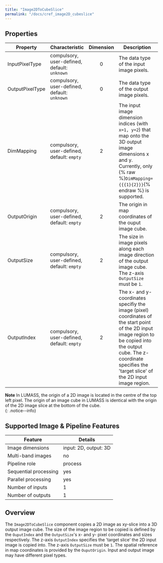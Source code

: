 ```yaml
---
title: "Image2DToCubeSlice"
permalink: "/docs/cref_image2D_cubeslice"
--- 
```


## Properties

 Property | Characteristic | Dimension | Description 
----------|----------------|:-----------:|-------------
InputPixelType | compulsory,<br>user-defined, default: `unknown` | 0 | The data type of the input image pixels.
OutputPixelType | compulsory,<br>user-defined, default: `unknown` | 0 | The data type of the output image pixels.
DimMapping | compulsory,<br>user-defined, default: `empty` | 2 | The input image dimension indices (with `x=1, y=2`) that map onto the 3D output image dimensions x and y. Currently, only {% raw %}`DimMapping={{{1}{2}}}`{% endraw %} is supported.
OutputOrigin | compulsory,<br>user-defined, default: `empty` | 2 | The origin in map coordinates of the ouput image cube.
OutputSize | compulsory,<br>user-defined, default: `empty` | 2 | The size in image pixels along each image direction of the output image cube. The z-axis `OutputSize` must be `1`.
OutputIndex | compulsory,<br>user-defined, default: `empty` | 2 | The x- and y-coordinates specifiy the image (pixel) coordinates of the start point of the 2D input image region to be copied into the output cube. The z-coordinate specifies the 'target slice' of the 2D input image region.

**Note** In LUMASS, the origin of a 2D image is located in the centre of the top left pixel. The origin of an image cube in LUMASS is identical with the origin of the 2D image slice at the bottom of the cube.  
{: .notice--info} 
  
## Supported Image & Pipeline Features

Feature | Details 
---------------|---------------
Image dimensions | input: 2D, output: 3D
Multi-band images | no
Pipeline role | process
Sequential processing | yes
Parallel processing | yes
Number of inputs | 1
Number of outputs | 1

## Overview

The `Image2DToCubeSlice` component copies a 2D image as xy-slice into a 3D output image cube. The size of the image region to be copied is defined by the `OuputIndex` and the `OutputSize`'s x- and y- pixel coordinates and sizes respectively. The z-axis `OutputIndex` specifies the 'target slice' the 2D input image is copied into. The z-axis `OutputSize` must be `1`. The spatial reference in map coordinates is provided by the `OuputOrigin`. Input and output image may have different pixel types.